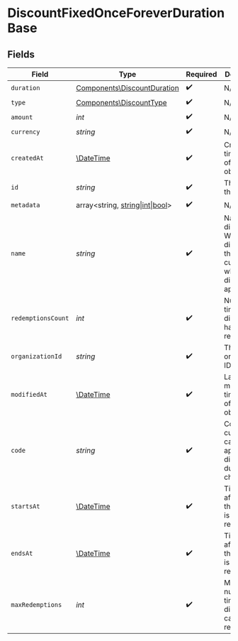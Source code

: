 # DiscountFixedOnceForeverDurationBase


## Fields

| Field                                                                                                     | Type                                                                                                      | Required                                                                                                  | Description                                                                                               |
| --------------------------------------------------------------------------------------------------------- | --------------------------------------------------------------------------------------------------------- | --------------------------------------------------------------------------------------------------------- | --------------------------------------------------------------------------------------------------------- |
| `duration`                                                                                                | [Components\DiscountDuration](../../Models/Components/DiscountDuration.md)                                | :heavy_check_mark:                                                                                        | N/A                                                                                                       |
| `type`                                                                                                    | [Components\DiscountType](../../Models/Components/DiscountType.md)                                        | :heavy_check_mark:                                                                                        | N/A                                                                                                       |
| `amount`                                                                                                  | *int*                                                                                                     | :heavy_check_mark:                                                                                        | N/A                                                                                                       |
| `currency`                                                                                                | *string*                                                                                                  | :heavy_check_mark:                                                                                        | N/A                                                                                                       |
| `createdAt`                                                                                               | [\DateTime](https://www.php.net/manual/en/class.datetime.php)                                             | :heavy_check_mark:                                                                                        | Creation timestamp of the object.                                                                         |
| `id`                                                                                                      | *string*                                                                                                  | :heavy_check_mark:                                                                                        | The ID of the object.                                                                                     |
| `metadata`                                                                                                | array<string, [string\|int\|bool](../../Models/Components/DiscountFixedOnceForeverDurationBaseMetadata.md)> | :heavy_check_mark:                                                                                        | N/A                                                                                                       |
| `name`                                                                                                    | *string*                                                                                                  | :heavy_check_mark:                                                                                        | Name of the discount. Will be displayed to the customer when the discount is applied.                     |
| `redemptionsCount`                                                                                        | *int*                                                                                                     | :heavy_check_mark:                                                                                        | Number of times the discount has been redeemed.                                                           |
| `organizationId`                                                                                          | *string*                                                                                                  | :heavy_check_mark:                                                                                        | The organization ID.                                                                                      |
| `modifiedAt`                                                                                              | [\DateTime](https://www.php.net/manual/en/class.datetime.php)                                             | :heavy_check_mark:                                                                                        | Last modification timestamp of the object.                                                                |
| `code`                                                                                                    | *string*                                                                                                  | :heavy_check_mark:                                                                                        | Code customers can use to apply the discount during checkout.                                             |
| `startsAt`                                                                                                | [\DateTime](https://www.php.net/manual/en/class.datetime.php)                                             | :heavy_check_mark:                                                                                        | Timestamp after which the discount is redeemable.                                                         |
| `endsAt`                                                                                                  | [\DateTime](https://www.php.net/manual/en/class.datetime.php)                                             | :heavy_check_mark:                                                                                        | Timestamp after which the discount is no longer redeemable.                                               |
| `maxRedemptions`                                                                                          | *int*                                                                                                     | :heavy_check_mark:                                                                                        | Maximum number of times the discount can be redeemed.                                                     |